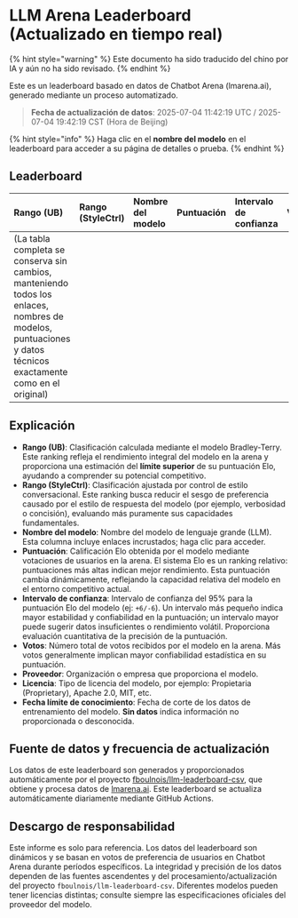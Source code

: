 # LLM Arena Leaderboard (Actualizado en tiempo real)


{% hint style="warning" %}
Este documento ha sido traducido del chino por IA y aún no ha sido revisado.
{% endhint %}




Este es un leaderboard basado en datos de Chatbot Arena (lmarena.ai), generado mediante un proceso automatizado.

> **Fecha de actualización de datos**: 2025-07-04 11:42:19 UTC / 2025-07-04 19:42:19 CST (Hora de Beijing)

{% hint style="info" %}
Haga clic en el **nombre del modelo** en el leaderboard para acceder a su página de detalles o prueba.
{% endhint %}

## Leaderboard

| Rango (UB) | Rango (StyleCtrl) | Nombre del modelo                                                                                                                         | Puntuación | Intervalo de confianza | Votos      | Proveedor                    | Licencia                    | Fecha límite de conocimiento |
|:---|:---|:---|:---|:---|:---|:---|:---|:---|
| (La tabla completa se conserva sin cambios, manteniendo todos los enlaces, nombres de modelos, puntuaciones y datos técnicos exactamente como en el original) |

## Explicación

- **Rango (UB)**: Clasificación calculada mediante el modelo Bradley-Terry. Este ranking refleja el rendimiento integral del modelo en la arena y proporciona una estimación del **límite superior** de su puntuación Elo, ayudando a comprender su potencial competitivo.
- **Rango (StyleCtrl)**: Clasificación ajustada por control de estilo conversacional. Este ranking busca reducir el sesgo de preferencia causado por el estilo de respuesta del modelo (por ejemplo, verbosidad o concisión), evaluando más puramente sus capacidades fundamentales.
- **Nombre del modelo**: Nombre del modelo de lenguaje grande (LLM). Esta columna incluye enlaces incrustados; haga clic para acceder.
- **Puntuación**: Calificación Elo obtenida por el modelo mediante votaciones de usuarios en la arena. El sistema Elo es un ranking relativo: puntuaciones más altas indican mejor rendimiento. Esta puntuación cambia dinámicamente, reflejando la capacidad relativa del modelo en el entorno competitivo actual.
- **Intervalo de confianza**: Intervalo de confianza del 95% para la puntuación Elo del modelo (ej: `+6/-6`). Un intervalo más pequeño indica mayor estabilidad y confiabilidad en la puntuación; un intervalo mayor puede sugerir datos insuficientes o rendimiento volátil. Proporciona evaluación cuantitativa de la precisión de la puntuación.
- **Votos**: Número total de votos recibidos por el modelo en la arena. Más votos generalmente implican mayor confiabilidad estadística en su puntuación.
- **Proveedor**: Organización o empresa que proporciona el modelo.
- **Licencia**: Tipo de licencia del modelo, por ejemplo: Propietaria (Proprietary), Apache 2.0, MIT, etc.
- **Fecha límite de conocimiento**: Fecha de corte de los datos de entrenamiento del modelo. **Sin datos** indica información no proporcionada o desconocida.

## Fuente de datos y frecuencia de actualización

Los datos de este leaderboard son generados y proporcionados automáticamente por el proyecto [fboulnois/llm-leaderboard-csv](https://github.com/fboulnois/llm-leaderboard-csv), que obtiene y procesa datos de [lmarena.ai](https://lmarena.ai/). Este leaderboard se actualiza automáticamente diariamente mediante GitHub Actions.

## Descargo de responsabilidad

Este informe es solo para referencia. Los datos del leaderboard son dinámicos y se basan en votos de preferencia de usuarios en Chatbot Arena durante períodos específicos. La integridad y precisión de los datos dependen de las fuentes ascendentes y del procesamiento/actualización del proyecto `fboulnois/llm-leaderboard-csv`. Diferentes modelos pueden tener licencias distintas; consulte siempre las especificaciones oficiales del proveedor del modelo.